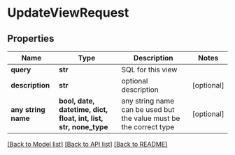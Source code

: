 # UpdateViewRequest


## Properties
Name | Type | Description | Notes
------------ | ------------- | ------------- | -------------
**query** | **str** | SQL for this view | 
**description** | **str** | optional description | [optional] 
**any string name** | **bool, date, datetime, dict, float, int, list, str, none_type** | any string name can be used but the value must be the correct type | [optional]

[[Back to Model list]](../README.md#documentation-for-models) [[Back to API list]](../README.md#documentation-for-api-endpoints) [[Back to README]](../README.md)


